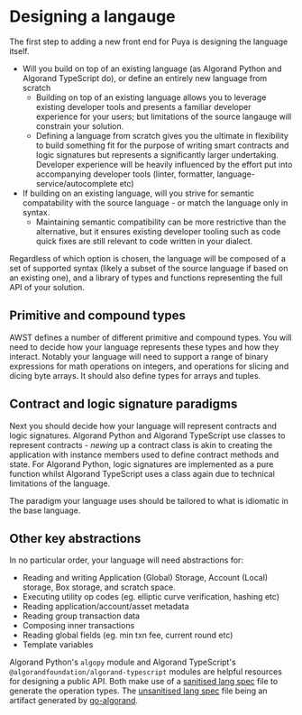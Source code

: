 # Designing a langauge

The first step to adding a new front end for Puya is designing the language itself. 

 - Will you build on top of an existing language (as Algorand Python and Algorand TypeScript do), or define an entirely new language from scratch
   - Building on top of an existing language allows you to leverage existing developer tools and presents a familiar developer experience for your users; but limitations of the source langauge will constrain your solution.
   - Defining a language from scratch gives you the ultimate in flexibility to build something fit for the purpose of writing smart contracts and logic signatures but represents a significantly larger undertaking. Developer experience will be heavily influenced by the effort put into accompanying developer tools (linter, formatter, language-service/autocomplete etc) 
 - If building on an existing language, will you strive for semantic compatability with the source language - or match the language only in syntax. 
   - Maintaining semantic compatibility can be more restrictive than the alternative, but it ensures existing developer tooling such as code quick fixes are still relevant to code written in your dialect. 

Regardless of which option is chosen, the language will be composed of a set of supported syntax (likely a subset of the source language if based on an existing one), and a library of types and functions representing the full API of your solution. 

## Primitive and compound types

AWST defines a number of different primitive and compound types. You will need to decide how your language represents these types and how they interact. Notably your language will need to support a range of binary expressions for math operations on integers, and operations for slicing and dicing byte arrays. It should also define types for arrays and tuples.

## Contract and logic signature paradigms

Next you should decide how your language will represent contracts and logic signatures. Algorand Python and Algorand TypeScript use classes to represent contracts - _newing_ up a contract class is akin to creating the application with instance members used to define contract methods and state. For Algorand Python, logic signatures are implemented as a pure function whilst Algorand TypeScript uses a class again due to technical limitations of the language. 

The paradigm your language uses should be tailored to what is idiomatic in the base language.

## Other key abstractions

In no particular order, your language will need abstractions for:
 - Reading and writing Application (Global) Storage, Account (Local) storage, Box storage, and scratch space.
 - Executing utility op codes (eg. elliptic curve verification, hashing etc)
 - Reading application/account/asset metadata
 - Reading group transaction data
 - Composing inner transactions
 - Reading global fields (eg. min txn fee, current round etc)
 - Template variables

Algorand Python's `algopy` module and Algorand TypeScript's `@algorandfoundation/algorand-typescript` modules are helpful resources for designing a public API. Both make use of a [sanitised lang spec](../../langspec.puya.json) file to generate the operation types. The [unsanitised lang spec](../../langspec.json) file being an artifact generated by [go-algorand](https://github.com/algorand/go-algorand). 

